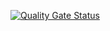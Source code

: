 [![Quality Gate Status](https://sonarcloud.io/api/project_badges/measure?project=carrier-builder&metric=alert_status)](https://sonarcloud.io/summary/new_code?id=carrier-builder)
